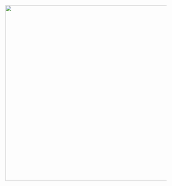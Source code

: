 <img height="550" src="https://github.com/cangeldev/Projects/assets/84725623/90adc0c3-f2d3-4afc-9a57-9a1b26afef47">
